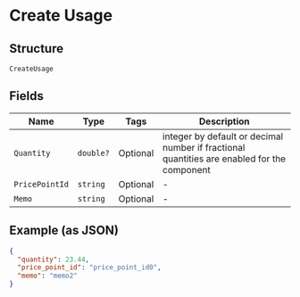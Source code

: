 
# Create Usage

## Structure

`CreateUsage`

## Fields

| Name | Type | Tags | Description |
|  --- | --- | --- | --- |
| `Quantity` | `double?` | Optional | integer by default or decimal number if fractional quantities are enabled for the component |
| `PricePointId` | `string` | Optional | - |
| `Memo` | `string` | Optional | - |

## Example (as JSON)

```json
{
  "quantity": 23.44,
  "price_point_id": "price_point_id0",
  "memo": "memo2"
}
```

